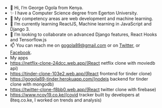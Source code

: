 - 👋 Hi, I’m George Ogola from Kenya.
- ✨ I have a Computer Science degree from Egerton University.
- 👀 My competency areas are web development and machine learning.
- 🌱 I’m currently learning ReactJS, Machine learning in JavaScript and Django 3.
- 💞️ I’m looking to collaborate on advanced Django features, React Hooks and Tensorflow.js
- 📫 You can reach me on gogola89@gmail.com or on [Twitter](www.twitter.com/gogola89), or [Facebook](www.facebook.com/gogola89).
- My apps
- https://netflix-clone-24dcc.web.app/(React netflix clone with moviedb api)
- https://tinder-clone-103e2.web.app/(React frontend for tinder clone)
- https://gogola89-tinder.herokuapp.com/(nodejs backend for tinder clone with mongodb)
- https://twitter-clone-f8bb0.web.app/(React twitter clone with firebase)
- https://www.ncov19.co.ke/(covid tracker built by developers at 8teq.co.ke, I worked on trends and analysis)

<!---
gogola89/gogola89 is a ✨ special ✨ repository because its `README.md` (this file) appears on your GitHub profile.
You can click the Preview link to take a look at your changes.
--->
